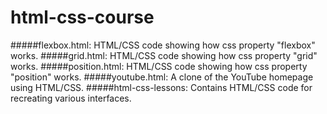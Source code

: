 # html-css-course
#####flexbox.html: HTML/CSS code showing how css property "flexbox" works.
#####grid.html: HTML/CSS code showing how css property "grid" works.
#####position.html: HTML/CSS code showing how css property "position" works.
#####youtube.html: A clone of the YouTube homepage using HTML/CSS.
#####html-css-lessons: Contains HTML/CSS code for recreating various interfaces.
